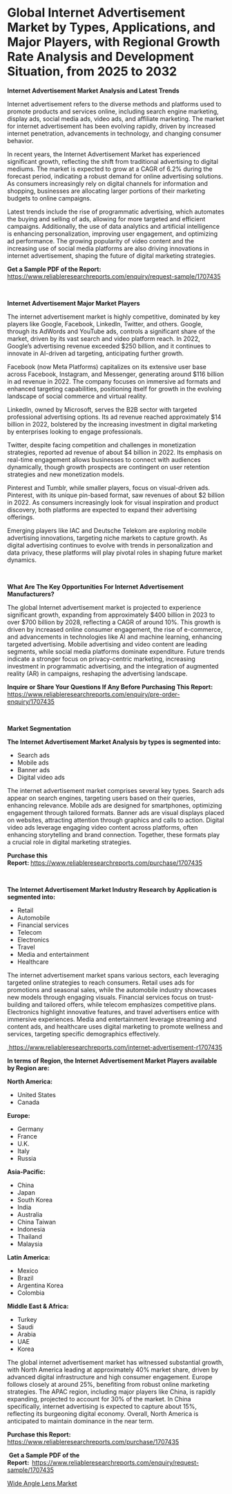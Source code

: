 <p><h1>Global Internet Advertisement Market by Types, Applications, and Major Players, with Regional Growth Rate Analysis and Development Situation, from 2025 to 2032</h1></p><p><strong>Internet Advertisement Market Analysis and Latest Trends</strong></p>
<p><p>Internet advertisement refers to the diverse methods and platforms used to promote products and services online, including search engine marketing, display ads, social media ads, video ads, and affiliate marketing. The market for internet advertisement has been evolving rapidly, driven by increased internet penetration, advancements in technology, and changing consumer behavior.</p><p>In recent years, the Internet Advertisement Market has experienced significant growth, reflecting the shift from traditional advertising to digital mediums. The market is expected to grow at a CAGR of 6.2% during the forecast period, indicating a robust demand for online advertising solutions. As consumers increasingly rely on digital channels for information and shopping, businesses are allocating larger portions of their marketing budgets to online campaigns.</p><p>Latest trends include the rise of programmatic advertising, which automates the buying and selling of ads, allowing for more targeted and efficient campaigns. Additionally, the use of data analytics and artificial intelligence is enhancing personalization, improving user engagement, and optimizing ad performance. The growing popularity of video content and the increasing use of social media platforms are also driving innovations in internet advertisement, shaping the future of digital marketing strategies.</p></p>
<p><strong>Get a Sample PDF of the Report:&nbsp;</strong> <a href="https://www.reliableresearchreports.com/enquiry/request-sample/1707435?utm_campaign=3359&utm_medium=2&utm_source=Github&utm_content=ia&utm_term=25032025&utm_id=internet-advertisement">https://www.reliableresearchreports.com/enquiry/request-sample/1707435</a></p>
<p>&nbsp;</p>
<p><strong>Internet Advertisement Major Market Players</strong></p>
<p><p>The internet advertisement market is highly competitive, dominated by key players like Google, Facebook, LinkedIn, Twitter, and others. Google, through its AdWords and YouTube ads, controls a significant share of the market, driven by its vast search and video platform reach. In 2022, Google’s advertising revenue exceeded $250 billion, and it continues to innovate in AI-driven ad targeting, anticipating further growth.</p><p>Facebook (now Meta Platforms) capitalizes on its extensive user base across Facebook, Instagram, and Messenger, generating around $116 billion in ad revenue in 2022. The company focuses on immersive ad formats and enhanced targeting capabilities, positioning itself for growth in the evolving landscape of social commerce and virtual reality.</p><p>LinkedIn, owned by Microsoft, serves the B2B sector with targeted professional advertising options. Its ad revenue reached approximately $14 billion in 2022, bolstered by the increasing investment in digital marketing by enterprises looking to engage professionals.</p><p>Twitter, despite facing competition and challenges in monetization strategies, reported ad revenue of about $4 billion in 2022. Its emphasis on real-time engagement allows businesses to connect with audiences dynamically, though growth prospects are contingent on user retention strategies and new monetization models.</p><p>Pinterest and Tumblr, while smaller players, focus on visual-driven ads. Pinterest, with its unique pin-based format, saw revenues of about $2 billion in 2022. As consumers increasingly look for visual inspiration and product discovery, both platforms are expected to expand their advertising offerings.</p><p>Emerging players like IAC and Deutsche Telekom are exploring mobile advertising innovations, targeting niche markets to capture growth. As digital advertising continues to evolve with trends in personalization and data privacy, these platforms will play pivotal roles in shaping future market dynamics.</p></p>
<p>&nbsp;</p>
<p><strong>What Are The Key Opportunities For Internet Advertisement Manufacturers?</strong></p>
<p><p>The global Internet advertisement market is projected to experience significant growth, expanding from approximately $400 billion in 2023 to over $700 billion by 2028, reflecting a CAGR of around 10%. This growth is driven by increased online consumer engagement, the rise of e-commerce, and advancements in technologies like AI and machine learning, enhancing targeted advertising. Mobile advertising and video content are leading segments, while social media platforms dominate expenditure. Future trends indicate a stronger focus on privacy-centric marketing, increasing investment in programmatic advertising, and the integration of augmented reality (AR) in campaigns, reshaping the advertising landscape.</p></p>
<p><strong>Inquire or Share Your Questions If Any Before Purchasing This Report:</strong> <a href="https://www.reliableresearchreports.com/enquiry/pre-order-enquiry/1707435?utm_campaign=3359&utm_medium=2&utm_source=Github&utm_content=ia&utm_term=25032025&utm_id=internet-advertisement">https://www.reliableresearchreports.com/enquiry/pre-order-enquiry/1707435</a></p>
<p>&nbsp;</p>
<p><strong>Market Segmentation</strong></p>
<p><strong>The Internet Advertisement Market Analysis by types is segmented into:</strong></p>
<p><ul><li>Search ads</li><li>Mobile ads</li><li>Banner ads</li><li>Digital video ads</li></ul></p>
<p><p>The internet advertisement market comprises several key types. Search ads appear on search engines, targeting users based on their queries, enhancing relevance. Mobile ads are designed for smartphones, optimizing engagement through tailored formats. Banner ads are visual displays placed on websites, attracting attention through graphics and calls to action. Digital video ads leverage engaging video content across platforms, often enhancing storytelling and brand connection. Together, these formats play a crucial role in digital marketing strategies.</p></p>
<p><strong>Purchase this Report:&nbsp;</strong><a href="https://www.reliableresearchreports.com/purchase/1707435?utm_campaign=3359&utm_medium=2&utm_source=Github&utm_content=ia&utm_term=25032025&utm_id=internet-advertisement">https://www.reliableresearchreports.com/purchase/1707435</a></p>
<p>&nbsp;</p>
<p><strong>The Internet Advertisement Market Industry Research by Application is segmented into:</strong></p>
<p><ul><li>Retail</li><li>Automobile</li><li>Financial services</li><li>Telecom</li><li>Electronics</li><li>Travel</li><li>Media and entertainment</li><li>Healthcare</li></ul></p>
<p><p>The internet advertisement market spans various sectors, each leveraging targeted online strategies to reach consumers. Retail uses ads for promotions and seasonal sales, while the automobile industry showcases new models through engaging visuals. Financial services focus on trust-building and tailored offers, while telecom emphasizes competitive plans. Electronics highlight innovative features, and travel advertisers entice with immersive experiences. Media and entertainment leverage streaming and content ads, and healthcare uses digital marketing to promote wellness and services, targeting specific demographics effectively.</p></p>
<p><a href="https://www.reliableresearchreports.com/internet-advertisement-r1707435?utm_campaign=3359&utm_medium=2&utm_source=Github&utm_content=ia&utm_term=25032025&utm_id=internet-advertisement">&nbsp;https://www.reliableresearchreports.com/internet-advertisement-r1707435</a></p>
<p><strong>In terms of Region, the Internet Advertisement Market Players available by Region are:</strong></p>
<p>
    <p> <strong> North America: </strong>
        <ul>
            <li>United States</li>
            <li>Canada</li>
        </ul>
        </p> 
    <p> <strong> Europe: </strong>
        <ul>
            <li>Germany</li>
            <li>France</li>
            <li>U.K.</li>
            <li>Italy</li>
            <li>Russia</li>
        </ul>
        </p> 
    <p> <strong> Asia-Pacific: </strong>
        <ul>
            <li>China</li>
            <li>Japan</li>
            <li>South Korea</li>
            <li>India</li>
            <li>Australia</li>
            <li>China Taiwan</li>
            <li>Indonesia</li>
            <li>Thailand</li>
            <li>Malaysia</li>
        </ul>
        </p> 
    <p> <strong> Latin America: </strong>
        <ul>
            <li>Mexico</li>
            <li>Brazil</li>
            <li>Argentina Korea</li>
            <li>Colombia</li>
        </ul>
        </p> 
    <p> <strong> Middle East & Africa: </strong>
        <ul>
            <li>Turkey</li>
            <li>Saudi</li>
            <li>Arabia</li>
            <li>UAE</li>
            <li>Korea</li>
        </ul>
    </p>
    </p>
<p><p>The global internet advertisement market has witnessed substantial growth, with North America leading at approximately 40% market share, driven by advanced digital infrastructure and high consumer engagement. Europe follows closely at around 25%, benefiting from robust online marketing strategies. The APAC region, including major players like China, is rapidly expanding, projected to account for 30% of the market. In China specifically, internet advertising is expected to capture about 15%, reflecting its burgeoning digital economy. Overall, North America is anticipated to maintain dominance in the near term.</p></p>
<p><strong>Purchase this Report: </strong><a href="https://www.reliableresearchreports.com/purchase/1707435?utm_campaign=3359&utm_medium=2&utm_source=Github&utm_content=ia&utm_term=25032025&utm_id=internet-advertisement">https://www.reliableresearchreports.com/purchase/1707435</a></p>
<p>&nbsp;<strong>Get a Sample PDF of the Report:&nbsp;&nbsp;</strong><a href="https://www.reliableresearchreports.com/enquiry/request-sample/1707435?utm_campaign=3359&utm_medium=2&utm_source=Github&utm_content=ia&utm_term=25032025&utm_id=internet-advertisement">https://www.reliableresearchreports.com/enquiry/request-sample/1707435</a></p>
<p><strong></strong></p>
<p><p><a href="https://github.com/boyertrull4r/Market-Research-Report-List-1/blob/main/wide-angle-lens-market.md?utm_campaign=3359&utm_medium=2&utm_source=Github&utm_content=ia&utm_term=25032025&utm_id=internet-advertisement">Wide Angle Lens Market</a></p></p>
